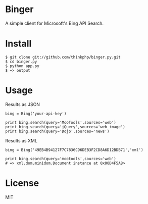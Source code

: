 # Binger

A simple client for Microsoft's Bing API Search.

# Install

```
$ git clone git://github.com/thinkphp/binger.py.git
$ cd binger.py
$ python app.py
$ => output
```

# Usage

Results as JSON
```
bing = Bing('your-api-key')

print bing.search(query='MooTools',sources='web')
print bing.search(query='jQuery',sources='web image')
print bing.search(query='Dojo',sources='news')

```

Results as XML

```
bing = Bing('49EB4B94127F7C7836C96DEB3F2CD8A6D12BDB71','xml')

print bing.search(query='mootools',sources='web')
# => xml.dom.minidom.Document instance at 0x00D4F5A8>
```

# License

MIT

